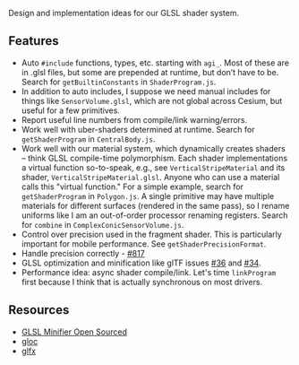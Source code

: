 Design and implementation ideas for our GLSL shader system.

## Features

* Auto `#include` functions, types, etc. starting with `agi_`. Most of these are in .glsl files, but some are prepended at runtime, but don’t have to be. Search for `getBuiltinConstants` in `ShaderProgram.js`.
* In addition to auto includes, I suppose we need manual includes for things like `SensorVolume.glsl`, which are not global across Cesium, but useful for a few primitives.
* Report useful line numbers from compile/link warning/errors.
* Work well with uber-shaders determined at runtime. Search for `getShaderProgram` in `CentralBody.js`.
* Work well with our material system, which dynamically creates shaders – think GLSL compile-time polymorphism. Each shader implementations a virtual function so-to-speak, e.g., see `VerticalStripeMaterial` and its shader, `VerticalStripeMaterial.glsl`. Anyone who can use a material calls this "virtual function." For a simple example, search for `getShaderProgram` in `Polygon.js`. A single primitive may have multiple materials for different surfaces (rendered in the same pass), so I rename uniforms like I am an out-of-order processor renaming registers. Search for `combine` in `ComplexConicSensorVolume.js`.
* Control over precision used in the fragment shader. This is particularly important for mobile performance. See `getShaderPrecisionFormat`.
* Handle precision correctly - [#817](https://github.com/AnalyticalGraphicsInc/cesium/issues/817)
* GLSL optimization and minification like glTF issues [#36](https://github.com/KhronosGroup/glTF/issues/36) and [#34](https://github.com/KhronosGroup/glTF/issues/34).
* Performance idea:  async shader compile/link.  Let's time `linkProgram` first because I think that is actually synchronous on most drivers.

## Resources

* [GLSL Minifier Open Sourced](https://groups.google.com/forum/?fromgroups#!topic/webgl-dev-list/RkGgA0t9IUA)
* [gloc](http://ashimaarts.com/gloc/)
* [glfx](http://code.google.com/p/glfx/)